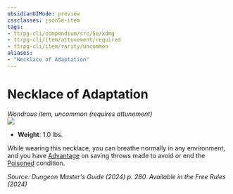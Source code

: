```yaml
---
obsidianUIMode: preview
cssclasses: json5e-item
tags:
- ttrpg-cli/compendium/src/5e/xdmg
- ttrpg-cli/item/attunement/required
- ttrpg-cli/item/rarity/uncommon
aliases: 
- "Necklace of Adaptation"
---
```

# Necklace of Adaptation
*Wondrous item, uncommon (requires attunement)*  
![](2-Mechanics/CLI/items/img/necklace-of-adaptation.webp#right)

- **Weight**: 1.0 lbs.

While wearing this necklace, you can breathe normally in any environment, and you have [Advantage](2-Mechanics/CLI/rules/variant-rules/advantage-xphb.md) on saving throws made to avoid or end the [Poisoned](2-Mechanics/CLI/rules/conditions.md#Poisoned) condition.

*Source: Dungeon Master's Guide (2024) p. 280. Available in the Free Rules (2024)*